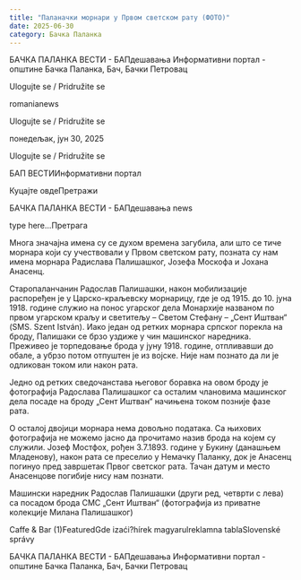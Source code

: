 ```yaml
---
title: "Паланачки морнари у Првом светском рату (ФОТО)"
date: 2025-06-30
category: Бачка Паланка
---
```


БАЧКА ПАЛАНКА ВЕСТИ - БАПдешавања Информативни портал - општине Бачка Паланка, Бач, Бачки Петровац

Ulogujte se / Pridružite se

romanianews

Ulogujte se / Pridružite se

понедељак, јун 30, 2025

Ulogujte se / Pridružite se

БАП ВЕСТИИнформативни портал

Куцајте овдеПретражи

БАЧКА ПАЛАНКА ВЕСТИ - БАПдешавања news

type here...Претрага

Многа значајна имена су се духом времена загубила, али што се тиче морнара који су учествовали у Првом светском рату, позната су нам имена морнара Радислава Палишашког, Јозефа Москофа и Јохана Анасенц.

Старопаланчанин Радослав Палишашки, након мобилизације распоређен је у Царско-краљевску морнарицу, где је од 1915. до 10. јуна 1918. године служио на понос угарског дела Монархије названом по првом угарском краљу и светитељу – Светом Стефану – „Сент Иштван“ (SMS. Szent István).
Иако један од ретких морнара српског порекла на броду, Палишаки се брзо уздиже у чин машинског наредника. Преживео је торпедовање брода у јуну 1918. године, отпливавши до обале, а убрзо потом отпуштен је из војске. Није нам познато да ли је одликован током или након рата.


Једно од ретких сведочанстава његовог боравка на овом броду је фотографија Радослава Палишашког са осталим члановима машинског дела посаде на броду „Сент Иштван“ начињена током позније фазе рата.


О осталој двојици морнара нема довољно података. Са њихових фотографија не можемо јасно да прочитамо назив брода на којем су служили.
Јозеф Мостфох, рођен 3.7.1893. године у Букину (данашњем Младенову), након рата се преселио у Немачку Паланку, док је Анасенц погинуо пред завршетак Првог светског рата. Тачан датум и место Анасенцове погибије нису нам познати.


Машински наредник Радослав Палишашки (други ред, четврти с лева) са посадом брода СМС „Сент Иштван“ (фотографија из приватне колекције Милана Палишашког)

Caffe & Bar (1)FeaturedGde izaći?hírek magyarulreklamna tablaSlovenské správy

БАЧКА ПАЛАНКА ВЕСТИ - БАПдешавања Информативни портал - општине Бачка Паланка, Бач, Бачки Петровац
